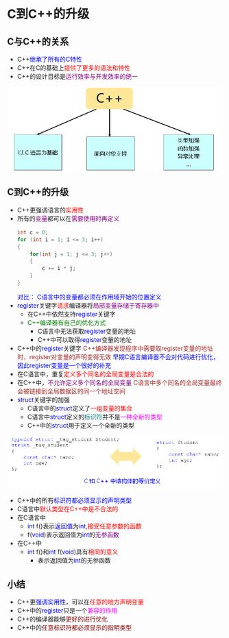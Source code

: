 # C到C++的升级
## C与C++的关系
- C++<span style="color:blue;">继承了所有的C特性</span>
- C++在C的基础上<span style="color:red;">提供了更多的语法和特性</span>
- C++的设计目标是<span style="color:purple;">运行效率与开发效率的统一</span>
<div align=center>
<img src="image.png"/> 
</div>

## C到C++的升级
- C++更强调语言的<span style="color:red;">实用性</span>
- 所有的<span style="color:purple;">变量</span>都可以在<span style="color:purple;">需要使用时再定义</span>
    ```c
    int c = 0;
    for (int i = 1; i <= 3; i++)
    {
        for(int j = 1; j <= 3; j++)
        {
            c += i * j;
        }
    }
    ```
    <span style="color:blue;">
    对比：
    C语言中的变量都必须在作用域开始的位置定义
    </span>
- <span style="color:blue;">register</span>关键字<span style="color:red;">请求</span>编译器将<span style="color:purple;">局部变量存储于寄存器中</span>
  - 在C++中依然支持<span style="color:blue;">register</span>关键字
  - <span style="color:green;">C++编译器有自己的优化方式</span>
    - C语言中无法获取<span style="color:blue;">register</span>变量的地址
    - C++中可以取得<span style="color:blue;">register</span>变量的地址     
- C++中的<span style="color:blue;">register</span>关键字
  <span style="color:brown;">C++编译器发现程序中需要取register变量的地址时，register对变量的声明变得无效</span>
  <span style="color:blue;">早期C语言编译器不会对代码进行优化，因此register变量是一个很好的补充</span>
- 在C语言中，重复<span style="color:red;">定义多个同名的全局变量是合法的</span>
- 在C++中，<span style="color:purple;">不允许定义多个同名的全局变量</span>
  <span style="color:brown;">C语言中多个同名的全局变量最终会被链接到全局数据区的同一个地址空间</span>
- <span style="color:blue;">struct</span>关键字的加强
  - C语言中的<span style="color:blue;">struct</span>定义了<span style="color:red;">一组变量的集合</span>
  - C语言中<span style="color:blue;">struct</span>定义的<span style="color:teal ;">标识符</span>并不是<span style="color:fuchsia;">一种全新的类型</span>
  - C++中的<span style="color:blue;">struct</span>用于定义一个全新的类型
<div align=center>
<img src="image-1.png"/> 
</div>

- C++中的所有<span style="color:blue;">标识符都必须显示的声明类型</span>
- C语言中<span style="color:red;">默认类型在C++中是不合法的</span>
- 在C语言中
  - <span style="color:blue;">int</span> f()表示<span style="color:blue;">返回值</span>为<span style="color:blue;">int</span>,<span style="color:red;">接受任意参数的函数</span>
  - f(<span style="color:blue;">void</span>)表示返回值为<span style="color:blue;">int</span>的<span style="color:purple;">无参函数</span>
- 在C++中
  - <span style="color:blue;">int</span> f()和<span style="color:blue;">int</span> f(<span style="color:blue;">void</span>)具有<span style="color:red;">相同的意义</span>
    - 表示返回值为<span style="color:blue;">int</span>的无参函数
## 小结
- C++更<span style="color:blue;">强调实用性</span>，可以在<span style="color:red;">任意的地方声明变量</span>
- C++中的<span style="color:blue;">register</span>只是一个<span style="color:fuchsia;">兼容的作用</span>
- C++的编译器能够<span style="color:maroon ;">更好的进行优化</span>
- C++中的<span style="color:maroon ;">任意标识符都必须显示的指明类型</span>